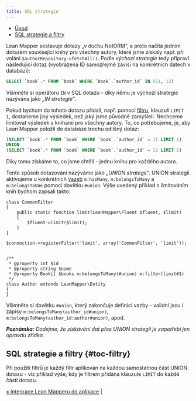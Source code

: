 ```yaml
---
title: SQL strategie
---
```


* [Úvod](#page-title)
* [SQL strategie a filtry](#toc-filtry)


Lean Mapper sestavuje dotazy „v duchu NotORM“, a proto načítá jedním dotazem související knihy pro všechny autory, které jsme získaly např. při volání `$authorRepository->fetchAll()`. Podle *výchozí strategie* tedy připraví následující dotaz (vyobrazená ID samozřejmě závisí na konkrétních datech v databázi):

``` sql
SELECT `book`.* FROM `book` WHERE `book`.`author_id` IN (11, 12)
```

Všimněte si operátoru `IN` v SQL dotazu - díky němu je výchozí strategie nazývána jako *„IN strategie“*.

Pokud bychom do tohoto dotazu přidali, např. pomocí [filtru](../filtry/), klauzuli `LIMIT 1`, dostaneme jiný výsledek, než jaký jsme původně zamýšleli. Nechceme limitovat výsledek s knihami pro všechny autory. To, co potřebujeme, je, aby Lean Mapper položil do databáze trochu odlišný dotaz:

``` sql
(SELECT `book`.* FROM `book` WHERE `book`.`author_id` = 11 LIMIT 1)
UNION
(SELECT `book`.* FROM `book` WHERE `book`.`author_id` = 12 LIMIT 1)
```

Díky tomu získáme to, co jsme chtěli - jednu knihu pro každého autora.

Tento způsob dotazování nazýváme jako *„UNION strategii“*. UNION strategii aktivujeme u konkrétních [vazeb](../entity/#toc-vazby-v-anotacich) `m:hasMany`, `m:belongsToMany` a `m:belongsToOne` pomocí dovětku `#union`. Výše uvedený příklad s limitováním knih bychom zapsali takto:

``` php?start_inline=1
class CommonFilter
{
	public static function limit(LeanMapper\Fluent $fluent, $limit)
	{
		$fluent->limit($limit);
	}
}

$connection->registerFilter('limit', array('CommonFilter', 'limit'));


/**
 * @property int $id
 * @property string $name
 * @property Book[] $books m:belongsToMany(#union) m:filter(limit#1)
 */
class Author extends LeanMapper\Entity
{
}
```

Všimněte si dovětku `#union`, který zakončuje definici vazby - validní jsou i zápisy `m:belongsToMany(author_id#union)`, `m:belongsToMany(author_id:author#union)`, apod.


***Poznámka:** Dodejme, že získávání dat přes UNION strategii je zapotřebí jen opravdu zřídka.*


## SQL strategie a filtry {#toc-filtry}

Při použití filtrů je každý filtr aplikován na každou samostatnou část UNION dotazu - viz příklad výše, kdy je filtrem přidána klauzule `LIMIT` do každé části dotazu.


[« Integrace Lean Mapperu do aplikace](/cs/docs/integrace-do-aplikace/) |

